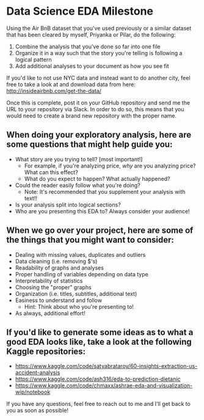 # Data Science EDA Milestone
Using the Air BnB dataset that you've used previously or a similar dataset that has been cleared by myself, Priyanka or Pilar, do the following:
1. Combine the analysis that you've done so far into one file
2. Organize it in a way such that the story you're telling is following a logical pattern
3. Add  additional analyses to your document as how you see fit

If you'd like to not use NYC data and instead want to do another city, feel free to take a look at and download data from here: http://insideairbnb.com/get-the-data/

Once this is complete, post it on your GitHub repository and send me the URL to your repository via Slack. In order to do so, this means that you would need to create a brand new repository with the proper name. 

## When doing your exploratory analysis, here are some questions that might help guide you:
- What story are you trying to tell? [most important!]
  - For example, if you're analyzing price, _why_ are you analyzing price? What can this effect?
  - What do you expect to happen? What actually happened?
- Could the reader easily follow what you're doing?
  - Note: It's recommended that you supplement your analysis with text!!
- Is your analysis split into logical sections?
- Who are you presenting this EDA to? Always consider your audience!

## When we go over your project, here are some of the things that you might want to consider:
- Dealing with missing values, duplicates and outliers
- Data cleaning (i.e. removing $'s)
- Readability of graphs and analyses
- Proper handling of variables depending on data type
- Interpretability of statistics
- Choosing the "proper" graphs 
- Organization (i.e. titles, subtitles, additional text)
- Easiness to understand and follow
  - Hint: Think about who you're presenting to!
- As always, additional effort!

## If you'd like to generate some ideas as to what a good EDA looks like, take a look at the following Kaggle repositories:
- https://www.kaggle.com/code/satyabrataroy/60-insights-extraction-us-accident-analysis
- https://www.kaggle.com/code/ash316/eda-to-prediction-dietanic
- https://www.kaggle.com/code/chmaxx/ashrae-eda-and-visualization-wip/notebook


If you have any questions, feel free to reach out to me and I'll get back to you as soon as possible!
